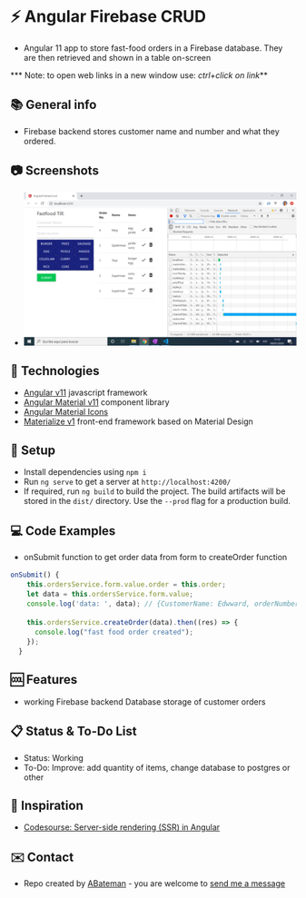 # :zap: Angular Firebase CRUD

* Angular 11 app to store fast-food orders in a Firebase database. They are then retrieved and shown in a table on-screen

*** Note: to open web links in a new window use: _ctrl+click on link_**

## :books: General info

* Firebase backend stores customer name and number and what they ordered.

## :camera: Screenshots

* ![Example screenshot](./img/checkout.png)

## :signal_strength: Technologies

* [Angular v11](https://angular.io/) javascript framework
* [Angular Material v11](https://material.angular.io/) component library
* [Angular Material Icons](https://material.io/resources/icons/?style=baseline)
* [Materialize v1](https://materializecss.com/) front-end framework based on Material Design

## :floppy_disk: Setup

* Install dependencies using `npm i`
* Run `ng serve` to get a server at `http://localhost:4200/`
* If required, run `ng build` to build the project. The build artifacts will be stored in the `dist/` directory. Use the `--prod` flag for a production build.

## :computer: Code Examples

* onSubmit function to get order data from form to createOrder function

```typescript
onSubmit() {
    this.ordersService.form.value.order = this.order;
    let data = this.ordersService.form.value;
    console.log('data: ', data); // {CustomerName: Edwward, orderNumber: 3, order: ["burger", "fries"]}

    this.ordersService.createOrder(data).then((res) => {
      console.log("fast food order created");
    });
  }
```

## :cool: Features

* working Firebase backend Database storage of customer orders

## :clipboard: Status & To-Do List

* Status: Working
* To-Do:  Improve: add quantity of items, change database to postgres or other

## :clap: Inspiration

* [Codesourse: Server-side rendering (SSR) in Angular](https://codesource.io/server-side-rendering-in-angular/)

## :envelope: Contact

* Repo created by [ABateman](https://www.andrewbateman.org) - you are welcome to [send me a message](https://andrewbateman.org/contact)
